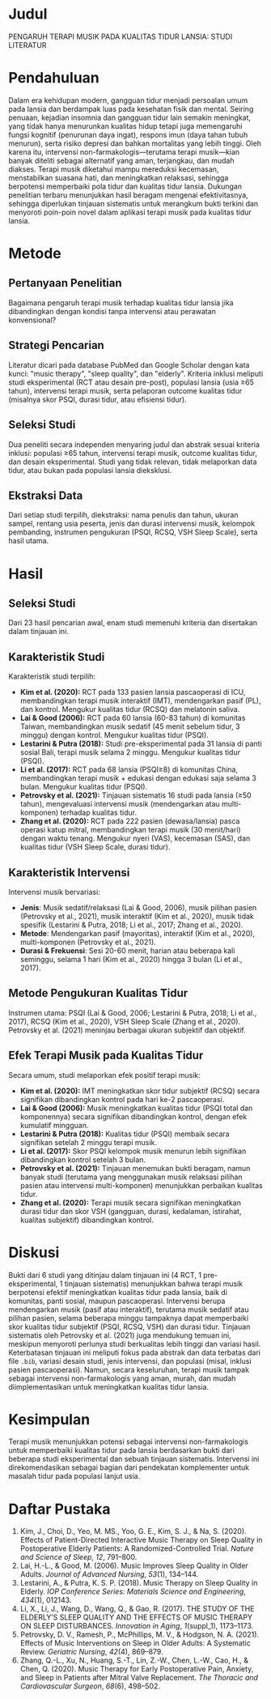 # Judul

PENGARUH TERAPI MUSIK PADA KUALITAS TIDUR LANSIA: STUDI LITERATUR

# Pendahuluan

Dalam era kehidupan modern, gangguan tidur menjadi persoalan umum pada lansia dan berdampak luas pada kesehatan fisik dan mental. Seiring penuaan, kejadian insomnia dan gangguan tidur lain semakin meningkat, yang tidak hanya menurunkan kualitas hidup tetapi juga memengaruhi fungsi kognitif (penurunan daya ingat), respons imun (daya tahan tubuh menurun), serta risiko depresi dan bahkan mortalitas yang lebih tinggi. Oleh karena itu, intervensi non-farmakologis—terutama terapi musik—kian banyak diteliti sebagai alternatif yang aman, terjangkau, dan mudah diakses. Terapi musik diketahui mampu mereduksi kecemasan, menstabilkan suasana hati, dan meningkatkan relaksasi, sehingga berpotensi memperbaiki pola tidur dan kualitas tidur lansia. Dukungan penelitian terbaru menunjukkan hasil beragam mengenai efektivitasnya, sehingga diperlukan tinjauan sistematis untuk merangkum bukti terkini dan menyoroti poin-poin novel dalam aplikasi terapi musik pada kualitas tidur lansia.

# Metode

## Pertanyaan Penelitian

Bagaimana pengaruh terapi musik terhadap kualitas tidur lansia jika dibandingkan dengan kondisi tanpa intervensi atau perawatan konvensional?

## Strategi Pencarian

Literatur dicari pada database PubMed dan Google Scholar dengan kata kunci: "music therapy", "sleep quality", dan "elderly". Kriteria inklusi meliputi studi eksperimental (RCT atau desain pre-post), populasi lansia (usia ≥65 tahun), intervensi terapi musik, serta pelaporan outcome kualitas tidur (misalnya skor PSQI, durasi tidur, atau efisiensi tidur).

## Seleksi Studi

Dua peneliti secara independen menyaring judul dan abstrak sesuai kriteria inklusi: populasi ≥65 tahun, intervensi terapi musik, outcome kualitas tidur, dan desain eksperimental. Studi yang tidak relevan, tidak melaporkan data tidur, atau bukan pada populasi lansia dieksklusi.

## Ekstraksi Data

Dari setiap studi terpilih, diekstraksi: nama penulis dan tahun, ukuran sampel, rentang usia peserta, jenis dan durasi intervensi musik, kelompok pembanding, instrumen pengukuran (PSQI, RCSQ, VSH Sleep Scale), serta hasil utama.

# Hasil

## Seleksi Studi

Dari 23 hasil pencarian awal, enam studi memenuhi kriteria dan disertakan dalam tinjauan ini.

## Karakteristik Studi

Karakteristik studi terpilih:

- **Kim et al. (2020):** RCT pada 133 pasien lansia pascaoperasi di ICU, membandingkan terapi musik interaktif (IMT), mendengarkan pasif (PL), dan kontrol. Mengukur kualitas tidur (RCSQ) dan melatonin saliva.
- **Lai & Good (2006):** RCT pada 60 lansia (60-83 tahun) di komunitas Taiwan, membandingkan musik sedatif (45 menit sebelum tidur, 3 minggu) dengan kontrol. Mengukur kualitas tidur (PSQI).
- **Lestarini & Putra (2018):** Studi pre-eksperimental pada 31 lansia di panti sosial Bali, terapi musik selama 2 minggu. Mengukur kualitas tidur (PSQI).
- **Li et al. (2017):** RCT pada 68 lansia (PSQI≥8) di komunitas China, membandingkan terapi musik + edukasi dengan edukasi saja selama 3 bulan. Mengukur kualitas tidur (PSQI).
- **Petrovsky et al. (2021):** Tinjauan sistematis 16 studi pada lansia (≥50 tahun), mengevaluasi intervensi musik (mendengarkan atau multi-komponen) terhadap kualitas tidur.
- **Zhang et al. (2020):** RCT pada 222 pasien (dewasa/lansia) pasca operasi katup mitral, membandingkan terapi musik (30 menit/hari) dengan waktu tenang. Mengukur nyeri (VAS), kecemasan (SAS), dan kualitas tidur (VSH Sleep Scale, durasi tidur).

## Karakteristik Intervensi

Intervensi musik bervariasi:

- **Jenis**: Musik sedatif/relaksasi (Lai & Good, 2006), musik pilihan pasien (Petrovsky et al., 2021), musik interaktif (Kim et al., 2020), musik tidak spesifik (Lestarini & Putra, 2018; Li et al., 2017; Zhang et al., 2020).
- **Metode**: Mendengarkan pasif (mayoritas), interaktif (Kim et al., 2020), multi-komponen (Petrovsky et al., 2021).
- **Durasi & Frekuensi**: Sesi 20-60 menit, harian atau beberapa kali seminggu, selama 1 hari (Kim et al., 2020) hingga 3 bulan (Li et al., 2017).

## Metode Pengukuran Kualitas Tidur

Instrumen utama: PSQI (Lai & Good, 2006; Lestarini & Putra, 2018; Li et al., 2017), RCSQ (Kim et al., 2020), VSH Sleep Scale (Zhang et al., 2020). Petrovsky et al. (2021) meninjau berbagai ukuran subjektif dan objektif.

## Efek Terapi Musik pada Kualitas Tidur

Secara umum, studi melaporkan efek positif terapi musik:

- **Kim et al. (2020):** IMT meningkatkan skor tidur subjektif (RCSQ) secara signifikan dibandingkan kontrol pada hari ke-2 pascaoperasi.
- **Lai & Good (2006):** Musik meningkatkan kualitas tidur (PSQI total dan komponennya) secara signifikan dibandingkan kontrol, dengan efek kumulatif mingguan.
- **Lestarini & Putra (2018):** Kualitas tidur (PSQI) membaik secara signifikan setelah 2 minggu terapi musik.
- **Li et al. (2017):** Skor PSQI kelompok musik menurun lebih signifikan dibandingkan kontrol setelah 3 bulan.
- **Petrovsky et al. (2021):** Tinjauan menemukan bukti beragam, namun banyak studi (terutama yang menggunakan musik relaksasi pilihan pasien atau intervensi multi-komponen) menunjukkan perbaikan kualitas tidur.
- **Zhang et al. (2020):** Terapi musik secara signifikan meningkatkan durasi tidur dan skor VSH (gangguan, durasi, kedalaman, istirahat, kualitas subjektif) dibandingkan kontrol.

# Diskusi

Bukti dari 6 studi yang ditinjau dalam tinjauan ini (4 RCT, 1 pre-eksperimental, 1 tinjauan sistematis) menunjukkan bahwa terapi musik berpotensi efektif meningkatkan kualitas tidur pada lansia, baik di komunitas, panti sosial, maupun pascaoperasi. Intervensi berupa mendengarkan musik (pasif atau interaktif), terutama musik sedatif atau pilihan pasien, selama beberapa minggu tampaknya dapat memperbaiki skor kualitas tidur subjektif (PSQI, RCSQ, VSH) dan durasi tidur. Tinjauan sistematis oleh Petrovsky et al. (2021) juga mendukung temuan ini, meskipun menyoroti perlunya studi berkualitas lebih tinggi dan variasi hasil. Keterbatasan tinjauan ini meliputi fokus pada abstrak dan data terbatas dari file `.bib`, variasi desain studi, jenis intervensi, dan populasi (misal, inklusi pasien pascaoperasi). Namun, secara keseluruhan, terapi musik tampak sebagai intervensi non-farmakologis yang aman, murah, dan mudah diimplementasikan untuk meningkatkan kualitas tidur lansia.

# Kesimpulan

Terapi musik menunjukkan potensi sebagai intervensi non-farmakologis untuk memperbaiki kualitas tidur pada lansia berdasarkan bukti dari beberapa studi eksperimental dan sebuah tinjauan sistematis. Intervensi ini direkomendasikan sebagai bagian dari pendekatan komplementer untuk masalah tidur pada populasi lanjut usia.

# Daftar Pustaka

1. Kim, J., Choi, D., Yeo, M. MS., Yoo, G. E., Kim, S. J., & Na, S. (2020). Effects of Patient-Directed Interactive Music Therapy on Sleep Quality in Postoperative Elderly Patients: A Randomized-Controlled Trial. *Nature and Science of Sleep*, *12*, 791–800.
2. Lai, H.-L., & Good, M. (2006). Music Improves Sleep Quality in Older Adults. *Journal of Advanced Nursing*, *53*(1), 134–144.
3. Lestarini, A., & Putra, K. S. P. (2018). Music Therapy on Sleep Quality in Elderly. *IOP Conference Series: Materials Science and Engineering*, *434*(1), 012143.
4. Li, X., Li, J., Wang, D., Wang, Q., & Gao, R. (2017). THE STUDY OF THE ELDERLY’S SLEEP QUALITY AND THE EFFECTS OF MUSIC THERAPY ON SLEEP DISTURBANCES. *Innovation in Aging*, *1*(suppl_1), 1173–1173.
5. Petrovsky, D. V., Ramesh, P., McPhillips, M. V., & Hodgson, N. A. (2021). Effects of Music Interventions on Sleep in Older Adults: A Systematic Review. *Geriatric Nursing*, *42*(4), 869–879.
6. Zhang, Q.-L., Xu, N., Huang, S.-T., Lin, Z.-W., Chen, L.-W., Cao, H., & Chen, Q. (2020). Music Therapy for Early Postoperative Pain, Anxiety, and Sleep in Patients after Mitral Valve Replacement. *The Thoracic and Cardiovascular Surgeon*, *68*(6), 498–502.
